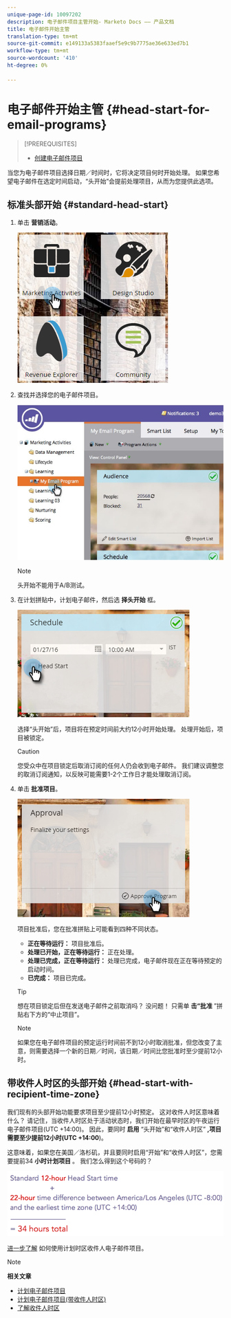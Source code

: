 ```yaml
---
unique-page-id: 10097202
description: 电子邮件项目主管开始- Marketo Docs —— 产品文档
title: 电子邮件开始主管
translation-type: tm+mt
source-git-commit: e149133a5383faaef5e9c9b7775ae36e633ed7b1
workflow-type: tm+mt
source-wordcount: '410'
ht-degree: 0%

---
```



# 电子邮件开始主管 {#head-start-for-email-programs}

>[!PREREQUISITES]
>
>* [创建电子邮件项目](../../../../product-docs/email-marketing/email-programs/creating-an-email-program/create-an-email-program.md)

>



当您为电子邮件项目选择日期／时间时，它将决定项目何时开始处理。 如果您希望电子邮件在选定时间启动，“头开始”会提前处理项目，从而为您提供此选项。

## 标准头部开始 {#standard-head-start}

1. 单击 **营销活动**。

   ![](assets/one-1.png)

1. 查找并选择您的电子邮件项目。

   ![](assets/selectemailprogram-4.jpg)

   >[!NOTE]
   >
   >头开始不能用于A/B测试。

1. 在计划拼贴中，计划电子邮件，然后选 **择头开始** 框。

   ![](assets/three-1.png)

   选择“头开始”后，项目将在预定时间前大约12小时开始处理。 处理开始后，项目被锁定。

   >[!CAUTION]
   >
   >您受众中在项目锁定后取消订阅的任何人仍会收到电子邮件。 我们建议调整您的取消订阅通知，以反映可能需要1-2个工作日才能处理取消订阅。

1. 单击 **批准项目**。

   ![](assets/four-1.png)

   项目批准后，您在批准拼贴上可能看到四种不同状态。

   * **正在等待运行：** 项目批准后。
   * **处理已开始，正在等待运行：** 正在处理。
   * **处理已完成，正在等待运行：** 处理已完成，电子邮件现在正在等待预定的启动时间。
   * **已完成：** 项目已完成。

   >[!TIP]
   >
   >想在项目锁定后但在发送电子邮件之前取消吗？ 没问题！ 只需单 **击“批准** ”拼贴右下方的“中止项目”。

   >[!NOTE]
   >
   >如果您在电子邮件项目的预定运行时间前不到12小时取消批准，但您改变了主意，则需要选择一个新的日期／时间，该日期／时间比您批准时至少提前12小时。

## 带收件人时区的头部开始 {#head-start-with-recipient-time-zone}

我们现有的头部开始功能要求项目至少提前12小时预定。 这对收件人时区意味着什么？ 请记住，当收件人时区处于活动状态时，我们开始在最早时区的午夜运行电子邮件项目(UTC +14:00)。 因此，要同时 **启用** “头开始”和“收件人时区” **,项目需要至少提前12小时(UTC +14:00**)。

这意味着，如果您在美国／洛杉矶，并且要同时启用“开始”和“收件人时区”，您需要提前34 **小时计划项目** 。 我们怎么得到这个号码的？

![](assets/image2017-12-5-13-3a11-3a46.png)

[进一步了解](scheduling-with-recipient-time-zone/schedule-email-programs-with-recipient-time-zone.md) 如何使用计划时区收件人电子邮件项目。

>[!NOTE]
>
>**相关文章**
>
>* [计划电子邮件项目](schedule-your-email-program.md)
>* [计划电子邮件项目(带收件人时区)](scheduling-with-recipient-time-zone/schedule-email-programs-with-recipient-time-zone.md)
>* [了解收件人时区](scheduling-with-recipient-time-zone/understanding-recipient-time-zone.md)

>



